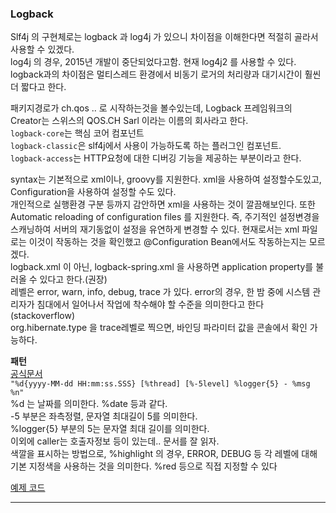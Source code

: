 ### Logback  
Slf4j 의 구현체로는 logback 과 log4j 가 있으니 차이점을 이해한다면 적절히 골라서 사용할 수 있겠다.  
log4j 의 경우, 2015년 개발이 중단되었다고함. 현재 log4j2 를 사용할 수 있다. logback과의 차이점은 멀티스레드 환경에서 비동기 로거의 처리량과 대기시간이 훨씬 더 짧다고 한다.  

패키지경로가 ch.qos .. 로 시작하는것을 볼수있는데, Logback 프레임워크의 Creator는 스위스의 QOS.CH Sarl 이라는 이름의 회사라고 한다.  
`logback-core`는 핵심 코어 컴포넌트  
`logback-classic`은 slf4j에서 사용이 가능하도록 하는 플러그인 컴포넌트.  
`logback-access`는 HTTP요청에 대한 디버깅 기능을 제공하는 부분이라고 한다.  

syntax는 기본적으로 xml이나, groovy를 지원한다. xml을 사용하여 설정할수도있고, Configuration을 사용하여 설정할 수도 있다.  
개인적으로 실행환경 구분 등까지 감안하면 xml을 사용하는 것이 깔끔해보인다. 또한 Automatic reloading of configuration files 를 지원한다. 즉, 주기적인 설정변경을 스캐닝하여 서버의 재기동없이 설정을 유연하게 변경할 수 있다. 현재로서는 xml 파일로는 이것이 작동하는 것을 확인했고 @Configuration Bean에서도 작동하는지는 모르겠다.      
logback.xml 이 아닌, logback-spring.xml 을 사용하면 application property를 불러올 수 있다고 한다.(권장)  
레벨은 error, warn, info, debug, trace 가 있다. error의 경우, 한 밤 중에 시스템 관리자가 침대에서 일어나서 작업에 착수해야 할 수준을 의미한다고 한다(stackoverflow)  
org.hibernate.type 을 trace레벨로 찍으면, 바인딩 파라미터 값을 콘솔에서 확인 가능하다.  


**패턴**  
[공식문서](https://logback.qos.ch/manual/layouts.html)  
`"%d{yyyy-MM-dd HH:mm:ss.SSS} [%thread] [%-5level] %logger{5} - %msg %n"`  
%d 는 날짜를 의미한다. %date 등과 같다.  
-5 부분은 좌측정렬, 문자열 최대길이 5를 의미한다.   
%logger{5} 부분의 5는 문자열 최대 길이를 의미한다.  
이외에 caller는 호출자정보 등이 있는데.. 문서를 잘 읽자.  
색깔을 표시하는 방법으로, %highlight 의 경우, ERROR, DEBUG 등 각 레벨에 대해 기본 지정색을 사용하는 것을 의미한다. %red 등으로 직접 지정할 수 있다  


[예제 코드](./examples/log-example/src/main/resources/logback-spring.xml)

---  